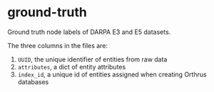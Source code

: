 # ground-truth

Ground truth node labels of DARPA E3 and E5 datasets.

The three columns in the files are:
1) `UUID`, the unique identifier of entities from raw data
2) `attributes`, a dict of entity attributes
3) `index_id`, a unique id of entities assigned when creating Orthrus databases